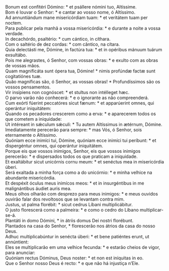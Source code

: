 <div class="dropcap text-justify">Bonum est confitéri Dómino: * et psállere nómini tuo, Altíssime.</div>
<div class="dropcap text-justify">Bom é louvar o Senhor: * e cantar ao vosso nome, ó Altíssimo.</div>
<div class="text-justify">Ad annuntiándum mane misericórdiam tuam: * et veritátem tuam per noctem.</div>
<div class="text-justify">Para publicar pela manhã a vossa misericórdia: * e durante a noite a vossa verdade.</div>
<div class="text-justify">In decachórdo, psaltério: * cum cántico, in cíthara.</div>
<div class="text-justify">Com o saltério de dez cordas: * com cântico, na cítara.</div>
<div class="text-justify">Quia delectásti me, Dómine, in factúra tua: * et in opéribus mánuum tuárum exsultábo.</div>
<div class="text-justify">Pois me alegrastes, ó Senhor, com vossas obras: * e exulto com as obras de vossas mãos.</div>
<div class="text-justify">Quam magnificáta sunt ópera tua, Dómine! * nimis profúndæ factæ sunt cogitatiónes tuæ.</div>
<div class="text-justify">Quão magníficas são, ó Senhor, as vossas obras! * Profundíssimos são os vossos pensamentos.</div>
<div class="text-justify">Vir insípiens non cognóscet: * et stultus non intélleget hæc.</div>
<div class="text-justify">O parvo varão não conhecerá: * e o ignorante as não compreenderá.</div>
<div class="text-justify">Cum exórti fúerint peccatóres sicut fænum: * et apparúerint omnes, qui operántur iniquitátem:</div>
<div class="text-justify">Quando os pecadores crescerem como a erva: * e aparecerem todos os que cometem a iniquidade:</div>
<div class="text-justify">Ut intéreant in sǽculum sǽculi: * Tu autem Altíssimus in ætérnum, Dómine.</div>
<div class="text-justify">Imediatamente perecerão para sempre: * mas Vós, ó Senhor, sois eternamente o Altíssimo.</div>
<div class="text-justify">Quóniam ecce inimíci tui, Dómine, quóniam ecce inimíci tui períbunt: * et dispergéntur omnes, qui operántur iniquitátem.</div>
<div class="text-justify">Porque eis que vossos inimigos, Senhor, eis que vossos inimigos perecerão: * e dispersados todos os que praticam a iniquidade.</div>
<div class="text-justify">Et exaltábitur sicut unicórnis cornu meum: * et senéctus mea in misericórdia úberi.</div>
<div class="text-justify">Será exaltada a minha força como a do unicórnio: * e minha velhice na abundante misericórdia.</div>
<div class="text-justify">Et despéxit óculus meus inimícos meos: * et in insurgéntibus in me malignántibus áudiet auris mea.</div>
<div class="text-justify">Meus olhos olharão com desprezo para meus inimigos: * e meus ouvidos ouvirão falar dos revoltosos que se levantam contra mim.</div>
<div class="text-justify">Justus, ut palma florébit: * sicut cedrus Líbani multiplicábitur.</div>
<div class="text-justify">O justo florescerá como a palmeira: * e como o cedro do Líbano multiplicar-se-á.</div>
<div class="text-justify">Plantáti in domo Dómini, * in átriis domus Dei nostri florébunt.</div>
<div class="text-justify">Plantados na casa do Senhor, * florescerão nos átrios da casa do nosso Deus.</div>
<div class="text-justify">Adhuc multiplicabúntur in senécta úberi: * et bene patiéntes erunt, ut annúntient:</div>
<div class="text-justify">Eles se multiplicarão em uma velhice fecunda: * e estarão cheios de vigor, para anunciar:</div>
<div class="text-justify">Quóniam rectus Dóminus, Deus noster: * et non est iníquitas in eo.</div>
<div class="text-justify">Que o Senhor nosso Deus é recto: * e que não há injustiça n’Ele.</div>
